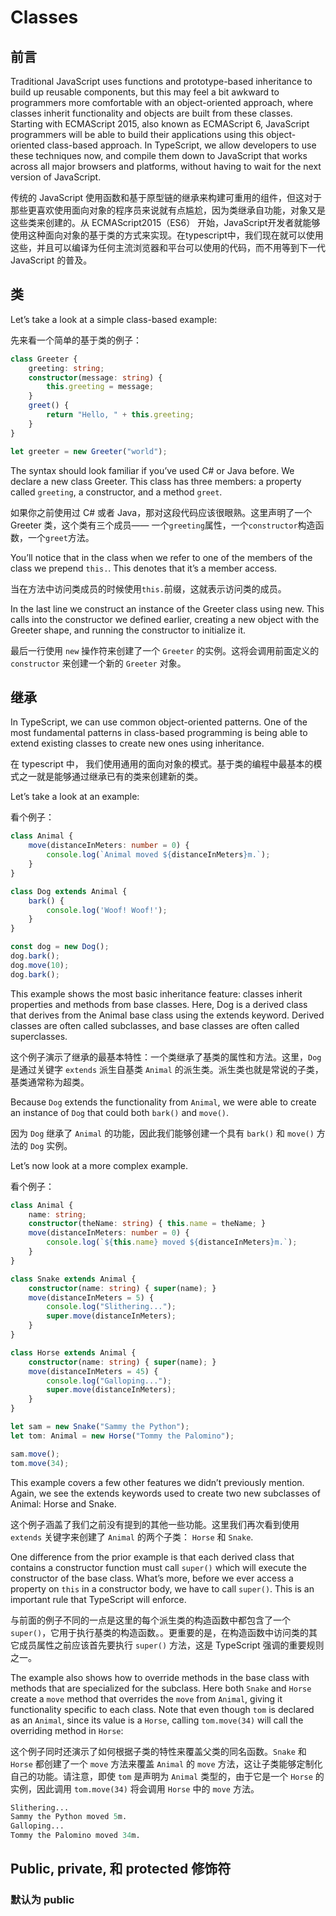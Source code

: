# Classes

## 前言

Traditional JavaScript uses functions and prototype-based inheritance to build up reusable components, but this may feel a bit awkward to programmers more comfortable with an object-oriented approach, where classes inherit functionality and objects are built from these classes. Starting with ECMAScript 2015, also known as ECMAScript 6, JavaScript programmers will be able to build their applications using this object-oriented class-based approach. In TypeScript, we allow developers to use these techniques now, and compile them down to JavaScript that works across all major browsers and platforms, without having to wait for the next version of JavaScript.

传统的 JavaScript 使用函数和基于原型链的继承来构建可重用的组件，但这对于那些更喜欢使用面向对象的程序员来说就有点尴尬，因为类继承自功能，对象又是这些类来创建的。从 ECMAScript2015（ES6） 开始，JavaScript开发者就能够使用这种面向对象的基于类的方式来实现。在typescript中，我们现在就可以使用这些，并且可以编译为任何主流浏览器和平台可以使用的代码，而不用等到下一代 JavaScript 的普及。

## 类

Let’s take a look at a simple class-based example:

先来看一个简单的基于类的例子：

```ts
class Greeter {
    greeting: string;
    constructor(message: string) {
        this.greeting = message;
    }
    greet() {
        return "Hello, " + this.greeting;
    }
}

let greeter = new Greeter("world");
```

The syntax should look familiar if you’ve used C# or Java before. We declare a new class Greeter. This class has three members: a property called `greeting`, a constructor, and a method `greet`.

如果你之前使用过 C# 或者 Java，那对这段代码应该很眼熟。这里声明了一个 Greeter 类，这个类有三个成员—— 一个`greeting`属性，一个`constructor`构造函数，一个`greet`方法。

You’ll notice that in the class when we refer to one of the members of the class we prepend `this.`. This denotes that it’s a member access.

当在方法中访问类成员的时候使用`this.`前缀，这就表示访问类的成员。

In the last line we construct an instance of the Greeter class using new. This calls into the constructor we defined earlier, creating a new object with the Greeter shape, and running the constructor to initialize it.

最后一行使用 `new` 操作符来创建了一个 `Greeter` 的实例。这将会调用前面定义的 `constructor` 来创建一个新的 `Greeter` 对象。

## 继承

In TypeScript, we can use common object-oriented patterns. One of the most fundamental patterns in class-based programming is being able to extend existing classes to create new ones using inheritance.

在 typescript 中， 我们使用通用的面向对象的模式。基于类的编程中最基本的模式之一就是能够通过继承已有的类来创建新的类。

Let’s take a look at an example:

看个例子：

```ts
class Animal {
    move(distanceInMeters: number = 0) {
        console.log(`Animal moved ${distanceInMeters}m.`);
    }
}

class Dog extends Animal {
    bark() {
        console.log('Woof! Woof!');
    }
}

const dog = new Dog();
dog.bark();
dog.move(10);
dog.bark();
```

This example shows the most basic inheritance feature: classes inherit properties and methods from base classes. Here, Dog is a derived class that derives from the Animal base class using the extends keyword. Derived classes are often called subclasses, and base classes are often called superclasses.

这个例子演示了继承的最基本特性：一个类继承了基类的属性和方法。这里，`Dog` 是通过关键字 `extends` 派生自基类 `Animal` 的派生类。派生类也就是常说的子类，基类通常称为超类。

Because `Dog` extends the functionality from `Animal`, we were able to create an instance of `Dog` that could both `bark()` and `move()`.

因为 `Dog` 继承了 `Animal` 的功能，因此我们能够创建一个具有 `bark()` 和 `move()` 方法的 `Dog` 实例。

Let’s now look at a more complex example.

看个例子：

```ts
class Animal {
    name: string;
    constructor(theName: string) { this.name = theName; }
    move(distanceInMeters: number = 0) {
        console.log(`${this.name} moved ${distanceInMeters}m.`);
    }
}

class Snake extends Animal {
    constructor(name: string) { super(name); }
    move(distanceInMeters = 5) {
        console.log("Slithering...");
        super.move(distanceInMeters);
    }
}

class Horse extends Animal {
    constructor(name: string) { super(name); }
    move(distanceInMeters = 45) {
        console.log("Galloping...");
        super.move(distanceInMeters);
    }
}

let sam = new Snake("Sammy the Python");
let tom: Animal = new Horse("Tommy the Palomino");

sam.move();
tom.move(34);
```

This example covers a few other features we didn’t previously mention. Again, we see the extends keywords used to create two new subclasses of Animal: Horse and Snake.

这个例子涵盖了我们之前没有提到的其他一些功能。这里我们再次看到使用 `extends` 关键字来创建了 `Animal` 的两个子类： `Horse` 和 `Snake`.

One difference from the prior example is that each derived class that contains a constructor function must call `super()` which will execute the constructor of the base class. What’s more, before we ever access a property on `this` in a constructor body, we have to call `super()`. This is an important rule that TypeScript will enforce.

与前面的例子不同的一点是这里的每个派生类的构造函数中都包含了一个 `super()`，它用于执行基类的构造函数。。更重要的是，在构造函数中访问类的其它成员属性之前应该首先要执行 `super()` 方法，这是 TypeScript 强调的重要规则之一。

The example also shows how to override methods in the base class with methods that are specialized for the subclass. Here both `Snake` and `Horse` create a `move` method that overrides the `move` from `Animal`, giving it functionality specific to each class. Note that even though `tom` is declared as an `Animal`, since its value is a `Horse`, calling `tom.move(34)` will call the overriding method in `Horse`:

这个例子同时还演示了如何根据子类的特性来覆盖父类的同名函数。`Snake` 和 `Horse` 都创建了一个 `move` 方法来覆盖 `Animal` 的 `move` 方法，这让子类能够定制化自己的功能。请注意，即使 `tom` 是声明为 `Animal` 类型的，由于它是一个 `Horse` 的实例，因此调用 `tom.move(34)` 将会调用 `Horse` 中的 `move` 方法。

```s
Slithering...
Sammy the Python moved 5m.
Galloping...
Tommy the Palomino moved 34m.
```

## Public, private, 和 protected 修饰符

### 默认为 public